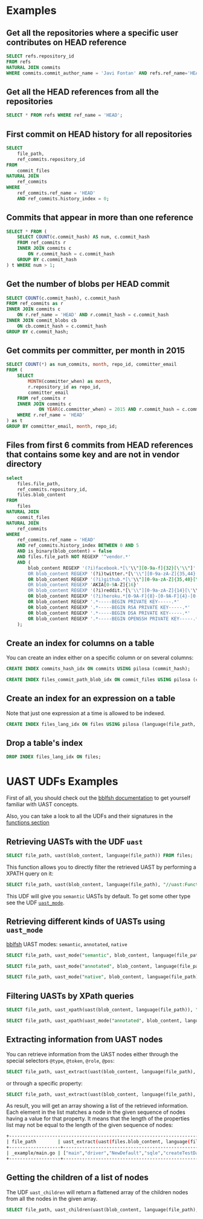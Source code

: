 # Examples

## Get all the repositories where a specific user contributes on HEAD reference

```sql
SELECT refs.repository_id
FROM refs
NATURAL JOIN commits
WHERE commits.commit_author_name = 'Javi Fontan' AND refs.ref_name='HEAD';
```

## Get all the HEAD references from all the repositories

```sql
SELECT * FROM refs WHERE ref_name = 'HEAD';
```

## First commit on HEAD history for all repositories

```sql
SELECT
	file_path,
	ref_commits.repository_id
FROM
	commit_files
NATURAL JOIN
	ref_commits
WHERE
	ref_commits.ref_name = 'HEAD'
	AND ref_commits.history_index = 0;
```

## Commits that appear in more than one reference

```sql
SELECT * FROM (
    SELECT COUNT(c.commit_hash) AS num, c.commit_hash
    FROM ref_commits r
    INNER JOIN commits c
        ON r.commit_hash = c.commit_hash
    GROUP BY c.commit_hash
) t WHERE num > 1;
```

##  Get the number of blobs per HEAD commit

```sql
SELECT COUNT(c.commit_hash), c.commit_hash
FROM ref_commits as r
INNER JOIN commits c
    ON r.ref_name = 'HEAD' AND r.commit_hash = c.commit_hash
INNER JOIN commit_blobs cb
    ON cb.commit_hash = c.commit_hash
GROUP BY c.commit_hash;
```

## Get commits per committer, per month in 2015

```sql
SELECT COUNT(*) as num_commits, month, repo_id, committer_email
FROM (
    SELECT
        MONTH(committer_when) as month,
        r.repository_id as repo_id,
        committer_email
    FROM ref_commits r
    INNER JOIN commits c
            ON YEAR(c.committer_when) = 2015 AND r.commit_hash = c.commit_hash
    WHERE r.ref_name = 'HEAD'
) as t
GROUP BY committer_email, month, repo_id;
```

## Files from first 6 commits from HEAD references that contains some key and are not in vendor directory

```sql
select
	files.file_path,
	ref_commits.repository_id,
    files.blob_content
FROM
	files
NATURAL JOIN
	commit_files
NATURAL JOIN
	ref_commits
WHERE
	ref_commits.ref_name = 'HEAD'
	AND ref_commits.history_index BETWEEN 0 AND 5
	AND is_binary(blob_content) = false
    AND files.file_path NOT REGEXP '^vendor.*'
	AND (
        blob_content REGEXP '(?i)facebook.*[\'\\"][0-9a-f]{32}[\'\\"]'
        OR blob_content REGEXP '(?i)twitter.*[\'\\"][0-9a-zA-Z]{35,44}[\'\\"]'
        OR blob_content REGEXP '(?i)github.*[\'\\"][0-9a-zA-Z]{35,40}[\'\\"]'
        OR blob_content REGEXP 'AKIA[0-9A-Z]{16}'
        OR blob_content REGEXP '(?i)reddit.*[\'\\"][0-9a-zA-Z]{14}[\'\\"]'
        OR blob_content REGEXP '(?i)heroku.*[0-9A-F]{8}-[0-9A-F]{4}-[0-9A-F]{4}-[0-9A-F]{4}-[0-9A-F]{12}'
        OR blob_content REGEXP '.*-----BEGIN PRIVATE KEY-----.*'
        OR blob_content REGEXP '.*-----BEGIN RSA PRIVATE KEY-----.*'
        OR blob_content REGEXP '.*-----BEGIN DSA PRIVATE KEY-----.*'
        OR blob_content REGEXP '.*-----BEGIN OPENSSH PRIVATE KEY-----.*'
    );
```

## Create an index for columns on a table

You can create an index either on a specific column or on several columns:

```sql
CREATE INDEX commits_hash_idx ON commits USING pilosa (commit_hash);

CREATE INDEX files_commit_path_blob_idx ON commit_files USING pilosa (commit_hash, file_path, blob_hash);
```

## Create an index for an expression on a table

Note that just one expression at a time is allowed to be indexed.

```sql
CREATE INDEX files_lang_idx ON files USING pilosa (language(file_path, blob_content));
```

## Drop a table's index

```sql
DROP INDEX files_lang_idx ON files;
```

# UAST UDFs Examples

First of all, you should check out the [bblfsh documentation](https://docs.sourced.tech/babelfish) to get yourself familiar with UAST concepts.

Also, you can take a look to all the UDFs and their signatures in the [functions section](/docs/using-gitbase/functions.md)

## Retrieving UASTs with the UDF `uast`

```sql
SELECT file_path, uast(blob_content, language(file_path)) FROM files;
```

This function allows you to directly filter the retrieved UAST by performing a XPATH query on it:

```sql
SELECT file_path, uast(blob_content, language(file_path), "//uast:FunctionGroup") FROM files;
```

This UDF will give you `semantic` UASTs by default. To get some other type see the UDF [`uast_mode`](#retrieving-different-kinds-of-uasts-using-uast_mode).

## Retrieving different kinds of UASTs using `uast_mode`

[bblfsh](https://docs.sourced.tech/babelfish) UAST modes: `semantic`, `annotated`, `native`

```sql
SELECT file_path, uast_mode("semantic", blob_content, language(file_path)) FROM files;

SELECT file_path, uast_mode("annotated", blob_content, language(file_path)) FROM files;

SELECT file_path, uast_mode("native", blob_content, language(file_path)) FROM files;
```

## Filtering UASTs by XPath queries

```sql
SELECT file_path, uast_xpath(uast(blob_content, language(file_path)), "//uast:Identifier") FROM files;

SELECT file_path, uast_xpath(uast_mode("annotated", blob_content, language(file_path)), "//*[@role='Function']") FROM files;
```

## Extracting information from UAST nodes

You can retrieve information from the UAST nodes either through the special selectors `@type`, `@token`, `@role`, `@pos`:

```sql
SELECT file_path, uast_extract(uast(blob_content, language(file_path), "//uast:Block"), "@pos") FROM files;
```

or through a specific property:

```sql
SELECT file_path, uast_extract(uast(blob_content, language(file_path), "//uast:Identifier"), "Name") FROM files;
```

As result, you will get an array showing a list of the retrieved information. Each element in the list matches a node in the given sequence of nodes having a value for that property. It means that the length of the properties list may not be equal to the length of the given sequence of nodes:

```sh
+-------------------------------------------------------------------------------------------------------------------+
| file_path        | uast_extract(uast(files.blob_content, language(files.file_path), "//uast:Identifier"), "Name") |
+-------------------+-----------------------------------------------------------------------------------------------+
| _example/main.go | ["main","driver","NewDefault","sqle","createTestDatabase","AddDatabase","driver","auth"]       |
+-------------------+-----------------------------------------------------------------------------------------------+
```

## Getting the children of a list of nodes

The UDF `uast_children` will return a flattened array of the children nodes from all the nodes in the given array.

```sql
SELECT file_path, uast_children(uast(blob_content, language(file_path), "//uast:Alias")) FROM files;
```
